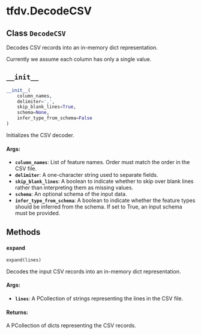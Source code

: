 <div itemscope itemtype="http://developers.google.com/ReferenceObject">
<meta itemprop="name" content="tfdv.DecodeCSV" />
<meta itemprop="path" content="Stable" />
<meta itemprop="property" content="__init__"/>
<meta itemprop="property" content="expand"/>
</div>

# tfdv.DecodeCSV

## Class `DecodeCSV`



Decodes CSV records into an in-memory dict representation.

Currently we assume each column has only a single value.

<h2 id="__init__"><code>__init__</code></h2>

``` python
__init__(
    column_names,
    delimiter=',',
    skip_blank_lines=True,
    schema=None,
    infer_type_from_schema=False
)
```

Initializes the CSV decoder.

#### Args:

* <b>`column_names`</b>: List of feature names. Order must match the order in the CSV
    file.
* <b>`delimiter`</b>: A one-character string used to separate fields.
* <b>`skip_blank_lines`</b>: A boolean to indicate whether to skip over blank lines
    rather than interpreting them as missing values.
* <b>`schema`</b>: An optional schema of the input data.
* <b>`infer_type_from_schema`</b>: A boolean to indicate whether the feature types
    should be inferred from the schema. If set to True, an input schema must
    be provided.



## Methods

<h3 id="expand"><code>expand</code></h3>

``` python
expand(lines)
```

Decodes the input CSV records into an in-memory dict representation.

#### Args:

* <b>`lines`</b>: A PCollection of strings representing the lines in the CSV file.


#### Returns:

A PCollection of dicts representing the CSV records.



